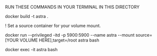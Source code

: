 RUN THESE COMMANDS IN YOUR TERMINAL IN THIS DIRECTORY

docker build -t astra .

! Set a source container for your volume mount.

docker run --privileged -itd -p 5900:5900 --name astra --mount source=[YOUR VOLUME HERE],target=/root astra bash

docker exec -it astra bash

